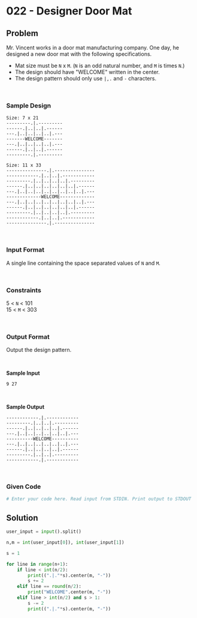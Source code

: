 # 022 - Designer Door Mat

## Problem

Mr. Vincent works in a door mat manufacturing company. One day, he designed a new door mat with the following specifications.

* Mat size must be `N` x `M`. (`N` is an odd natural number, and `M` is times `N`.)
* The design should have "WELCOME" written in the center.
* The design pattern should only use `|,.` and `-` characters.


<br>

### Sample Design

```
Size: 7 x 21
---------.|.---------
------.|..|..|.------
---.|..|..|..|..|.---
-------WELCOME-------
---.|..|..|..|..|.---
------.|..|..|.------
---------.|.---------

Size: 11 x 33
---------------.|.---------------
------------.|..|..|.------------
---------.|..|..|..|..|.---------
------.|..|..|..|..|..|..|.------
---.|..|..|..|..|..|..|..|..|.---
-------------WELCOME-------------
---.|..|..|..|..|..|..|..|..|.---
------.|..|..|..|..|..|..|.------
---------.|..|..|..|..|.---------
------------.|..|..|.------------
---------------.|.---------------
```

<br>

### Input Format

A single line containing the space separated values of `N` and `M`.

<br>


### Constraints


5 < `N` < 101 <br>
15 < `M` < 303


<br>

### Output Format

Output the design pattern.

<br>

**Sample Input**

```
9 27
```

<br>

**Sample Output**

```
------------.|.------------
---------.|..|..|.---------
------.|..|..|..|..|.------
---.|..|..|..|..|..|..|.---
----------WELCOME----------
---.|..|..|..|..|..|..|.---
------.|..|..|..|..|.------
---------.|..|..|.---------
------------.|.------------
```



<br>


### Given Code

```python
# Enter your code here. Read input from STDIN. Print output to STDOUT
```


## Solution

```python
user_input = input().split()

n,m = int(user_input[0]), int(user_input[1])

s = 1

for line in range(n+1):
    if line < int(n/2):
        print((".|."*s).center(m, "-"))
        s += 2
    elif line == round(n/2):
        print("WELCOME".center(m, "-"))
    elif line > int(n/2) and s > 1:
        s -= 2
        print((".|."*s).center(m, "-"))
```
